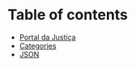 # Table of contents

* [Portal da Justiça](README.md)
* [Categories](categories.md)
* [JSON](json.md)
